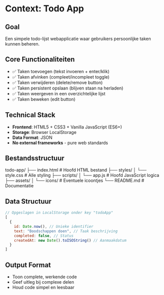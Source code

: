 # Context: Todo App

## Goal
Een simpele todo-lijst webapplicatie waar gebruikers persoonlijke taken kunnen beheren.

## Core Functionaliteiten
- ✅ Taken toevoegen (tekst invoeren + enter/klik)
- ✅ Taken afvinken (compleet/incompleet toggle) 
- ✅ Taken verwijderen (delete/remove button)
- ✅ Taken persistent opslaan (blijven staan na herladen)
- ✅ Taken weergeven in een overzichtelijke lijst
- ✅ Taken beweken (edit button)


## Technical Stack
- **Frontend**: HTML5 + CSS3 + Vanilla JavaScript (ES6+)
- **Storage**: Browser LocalStorage
- **Data Format**: JSON
- **No external frameworks** - pure web standards

## Bestandsstructuur
todo-app/
├── index.html # Hoofd HTML bestand
├── styles/
│ └── style.css # Alle styling
├── scripts/
│ └── app.js # Hoofd JavaScript logica
├── assets/
│ └── icons/ # Eventuele icoontjes
└── README.md # Documentatie
## Data Structuur
```javascript
// Opgeslagen in LocalStorage onder key "todoApp"
[
  {
    id: Date.now(), // Unieke identifier
    text: "Boodschappen doen", // Taak beschrijving
    completed: false, // Status
    createdAt: new Date().toISOString() // Aanmaakdatum
  }
]
``` 
## Output Format
- Toon complete, werkende code
- Geef uitleg bij complexe delen
- Houd code simpel en leesbaar